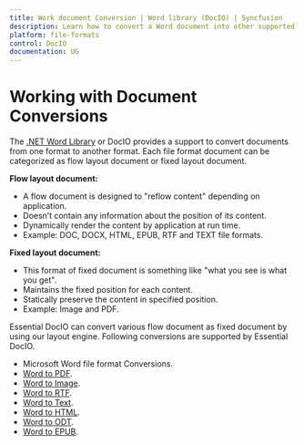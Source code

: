 ```yaml
---
title: Work document Conversion | Word library (DocIO) | Syncfusion
description: Learn how to convert a Word document into other supported file formats such as RTF, Text, HTML, Markdown, PDF, and image using the .NET Word library.
platform: file-formats
control: DocIO
documentation: UG
---
```


# Working with Document Conversions

The [.NET Word Library](https://www.syncfusion.com/word-framework/net) or DocIO provides a support to convert documents from one format to another format. Each file format document can be categorized as flow layout document or fixed layout document. 

**Flow layout document:**

* A flow document is designed to "reflow content" depending on application.
* Doesn’t contain any information about the position of its content.
* Dynamically render the content by application at run time.
* Example: DOC, DOCX, HTML, EPUB, RTF and TEXT file formats.

**Fixed layout document:**

* This format of fixed document is something like "what you see is what you get".
* Maintains the fixed position for each content.
* Statically preserve the content in specified position.
* Example: Image and PDF.


Essential DocIO can convert various flow document as fixed document by using our layout engine. Following conversions are supported by Essential DocIO.

* Microsoft Word file format Conversions.
* [Word to PDF](https://www.syncfusion.com/word-framework/net/word-to-pdf-conversion).
* [Word to Image](/file-formats/docio/word-to-image).
* [Word to RTF](/file-formats/docio/rtf).
* [Word to Text](/file-formats/docio/text).
* [Word to HTML](/file-formats/docio/html).
* [Word to ODT](/file-formats/docio/word-to-odt).
* [Word to EPUB](/file-formats/docio/word-to-epub).
